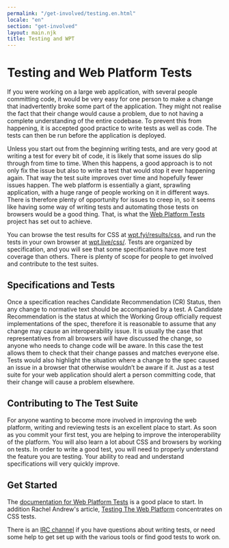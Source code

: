 ```yaml
---
permalink: "/get-involved/testing.en.html"
locale: "en"
section: "get-involved"
layout: main.njk
title: Testing and WPT
---
```


# Testing and Web Platform Tests

If you were working on a large web application, with several people committing code, it would be very easy for one person to make a change that inadvertently broke some part of the application. They might not realise the fact that their change would cause a problem, due to not having a complete understanding of the entire codebase. To prevent this from happening, it is accepted good practice to write tests as well as code. The tests can then be run before the application is deployed.

Unless you start out from the beginning writing tests, and are very good at writing a test for every bit of code, it is likely that some issues do slip through from time to time. When this happens, a good approach is to not only fix the issue but also to write a test that would stop it ever happening again. That way the test suite improves over time and hopefully fewer issues happen. The web platform is essentially a giant, sprawling application, with a huge range of people working on it in different ways. There is therefore plenty of opportunity for issues to creep in, so it seems like having some way of writing tests and automating those tests on browsers would be a good thing. That, is what the [Web Platform Tests](https://web-platform-tests.org/) project has set out to achieve.

You can browse the test results for CSS at [wpt.fyi/results/css](https://wpt.fyi/results/css), and run the tests in your own browser at [wpt.live/css/](http://wpt.live/css/). Tests are organized by specification, and you will see that some specifications have more test coverage than others. There is plenty of scope for people to get involved and contribute to the test suites.

## Specifications and Tests

Once a specification reaches Candidate Recommendation (CR) Status, then any change to normative text should be accompanied by a test. A Candidate Recommendation is the status at which the Working Group officially request implementations of the spec, therefore it is reasonable to assume that any change may cause an interoperability issue. It is usually the case that representatives from all browsers will have discussed the change, so anyone who needs to change code will be aware. In this case the test allows them to check that their change passes and matches everyone else. Tests would also highlight the situation where a change to the spec caused an issue in a browser that otherwise wouldn’t be aware if it. Just as a test suite for your web application should alert a person committing code, that their change will cause a problem elsewhere.

## Contributing to The Test Suite

For anyone wanting to become more involved in improving the web platform, writing and reviewing tests is an excellent place to start. As soon as you commit your first test, you are helping to improve the interoperability of the platform. You will also learn a lot about CSS and browsers by working on tests. In order to write a good test, you will need to properly understand the feature you are testing. Your ability to read and understand specifications will very quickly improve.

## Get Started

The [documentation for Web Platform Tests](https://web-platform-tests.org/) is a good place to start. In addition Rachel Andrew's article, [Testing The Web Platform](https://24ways.org/2017/testing-the-web-platform/) concentrates on CSS tests.

There is an [IRC channel](http://irc.w3.org/?channels=testing) if you have questions about writing tests, or need some help to get set up with the various tools or find good tests to work on.
